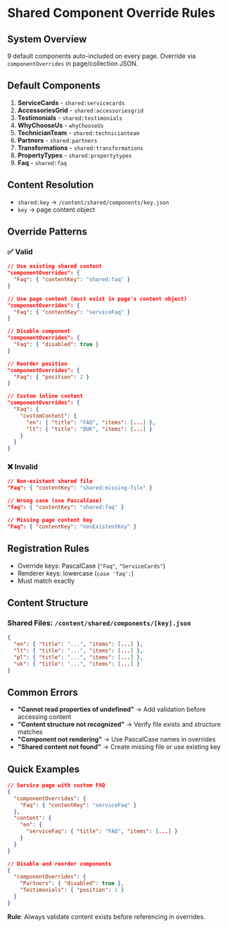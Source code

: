 # Shared Component Override Rules

## System Overview
9 default components auto-included on every page. Override via `componentOverrides` in page/collection JSON.

## Default Components
1. **ServiceCards** - `shared:servicecards`
2. **AccessoriesGrid** - `shared:accessoriesgrid` 
3. **Testimonials** - `shared:testimonials`
4. **WhyChooseUs** - `whyChooseUs`
5. **TechnicianTeam** - `shared:technicianteam`
6. **Partners** - `shared:partners`
7. **Transformations** - `shared:transformations`
8. **PropertyTypes** - `shared:propertytypes`
9. **Faq** - `shared:faq`

## Content Resolution
- `shared:key` → `/content/shared/components/key.json`
- `key` → page content object

## Override Patterns

### ✅ Valid
```json
// Use existing shared content
"componentOverrides": {
  "Faq": { "contentKey": "shared:faq" }
}

// Use page content (must exist in page's content object)
"componentOverrides": {
  "Faq": { "contentKey": "serviceFaq" }
}

// Disable component
"componentOverrides": {
  "Faq": { "disabled": true }
}

// Reorder position
"componentOverrides": {
  "Faq": { "position": 2 }
}

// Custom inline content
"componentOverrides": {
  "Faq": {
    "customContent": {
      "en": { "title": "FAQ", "items": [...] },
      "lt": { "title": "DUK", "items": [...] }
    }
  }
}
```

### ❌ Invalid
```json
// Non-existent shared file
"Faq": { "contentKey": "shared:missing-file" }

// Wrong case (use PascalCase)
"faq": { "contentKey": "shared:faq" }

// Missing page content key
"Faq": { "contentKey": "nonExistentKey" }
```

## Registration Rules
- Override keys: PascalCase (`"Faq"`, `"ServiceCards"`)
- Renderer keys: lowercase (`case 'faq':`)
- Must match exactly

## Content Structure
### Shared Files: `/content/shared/components/[key].json`
```json
{
  "en": { "title": "...", "items": [...] },
  "lt": { "title": "...", "items": [...] },
  "pl": { "title": "...", "items": [...] },
  "uk": { "title": "...", "items": [...] }
}
```

## Common Errors
- **"Cannot read properties of undefined"** → Add validation before accessing content
- **"Content structure not recognized"** → Verify file exists and structure matches
- **"Component not rendering"** → Use PascalCase names in overrides
- **"Shared content not found"** → Create missing file or use existing key

## Quick Examples
```json
// Service page with custom FAQ
{
  "componentOverrides": {
    "Faq": { "contentKey": "serviceFaq" }
  },
  "content": {
    "en": {
      "serviceFaq": { "title": "FAQ", "items": [...] }
    }
  }
}

// Disable and reorder components
{
  "componentOverrides": {
    "Partners": { "disabled": true },
    "Testimonials": { "position": 1 }
  }
}
```

**Rule**: Always validate content exists before referencing in overrides.
